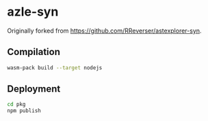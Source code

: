 # azle-syn

Originally forked from https://github.com/RReverser/astexplorer-syn.

## Compilation

```bash
wasm-pack build --target nodejs
```

## Deployment

```bash
cd pkg
npm publish
```